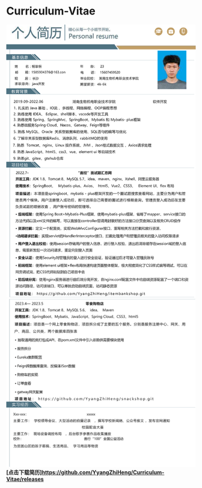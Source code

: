 # Curriculum-Vitae
![图1](https://github.com/YyangZhiHeng/Curriculum-Vitae/blob/main/1.1.png)
![图2](https://github.com/YyangZhiHeng/Curriculum-Vitae/blob/main/1.2.png)
**[点击下载简历]<https://github.com/YyangZhiHeng/Curriculum-Vitae/releases>**
